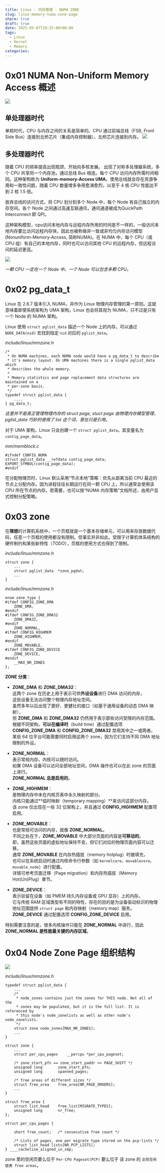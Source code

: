 ```yaml
---
title: Linux - 内存管理 - NUMA ZONE
slug: linux-memory-numa-zone-page
share: true
draft: true
date: 2025-05-07T20:25:00+08:00
tags:
  - Linux
  - Kernel
  - Memory
categories:
---
```


# 0x01 NUMA Non-Uniform Memory Access 概述
![](https://img.jaxwang.top/2025/04/54d2c03b18a4e0eab8c71c100f7a820f.png)

## 单处理器时代
单核时代，CPU 与内存之间的关系是简单的。CPU 通过前端总线（FSB, Front Side Bus）连接到北桥芯片（集成内存控制器），北桥芯片连接到内存。
![](https://img.jaxwang.top/2025/04/f49b62a3a29bc162d11b5bf6e1851693.png)
## 多处理器时代

随着 CPU 的频率提高出现瓶颈，开始向多核发展。 出现了对称多处理器系统，多个 CPU 共享同一个内存池，通过总线 Bus 相连。每个 CPU 访问内存所需时间相同。这种架构称为 **Uniform-memory-Access UMA**。使用总线就会存在资源争用和一致性问题，随着 CPU 数量增多争用愈演愈烈，以至于 4 核 CPU 性能达不到 2 核 1.5 倍。


放弃总线的访问方式，将 CPU 划分到多个 Node 中，每个 Node 有自己独立的内存空间。各个 Node 之间通过高速互联通讯，通讯通道被成为QuickPath Interconnect 即 QPI。


这种架构模型，cpu访问本地内存与远程内存所用的时间是不一样的，一般访问本地内存要比访问远程内存快，因此也被称做非一致或非均匀内存访问模型(Nonuniform-Memory-Access, 简称NUMA)。在 NUMA 中，每个 CPU（或 CPU 组）有自己的本地内存，同时也可以访问其他 CPU 的远程内存，但远程访问的延迟更高。

![](https://img.jaxwang.top/2025/04/3da9e0613ee79b63f12ab97135bac08d.png)

*一颗 CPU 一定在一个 Node 中。一个 Node 可以包含多颗 CPU。*

# 0x02 pg_data_t

Linux 在 2.6.7 版本引入 NUMA，并作为 Linux 物理内存管理的第一原则。这就意味着即使系统架构为 UMA 架构，Linux 也会将其视为 NUMA，只不过是只有一个 Node 的 NUMA 架构。

Linux 使用 `struct pglist_data` 描述一个 Node 上的内存。可以通过 `NODE_DATA(nid)` 宏找到指定 `nid` 对应的 `pglist_data`。

*include/linux/mmzone.h*
```
/*
 * On NUMA machines, each NUMA node would have a pg_data_t to describe
 * it's memory layout. On UMA machines there is a single pglist_data which
 * describes the whole memory.
 *
 * Memory statistics and page replacement data structures are maintained on a
 * per-zone basis.
 */
typedef struct pglist_data {
    ....
} pg_data_t;
```

*这里并不是真正管理物理内存的 struct page, stuct page 由物理内存模型管理，pglist_data 巧妙的使用了 list 这个词，意在只是引用。*

对于 UMA 架构，Linux 只会创建一个 `struct pglist_data`，其变量名为 `contig_page_data`。

*mm/memblock.c*
```
#ifndef CONFIG_NUMA
struct pglist_data __refdata contig_page_data;
EXPORT_SYMBOL(contig_page_data);
#endif
```

在分配物理页时，Linux 默认采用“节点本地”策略：优先从距离当前 CPU 最近的节点上分配内存。因为进程往往长期运行在同一颗 CPU 上，所以通常会使用该 CPU 所在节点的内存。若需要，也可以按“NUMA 内存策略”文档所述，由用户显式控制分配策略。



# 0x03 zone

在**理想**的计算机系统中，一个页框就是一个基本存储单元，可以用来存放数据代码，任意一个页框的使用都没有限制。但事实并非如此。受限于计算机体系结构的硬件制约和某些新特性（*TODO*），页框的使用方式也得到了限制。

*include/linux/mmzone.h*
```
struct zone {
	...
	struct pglist_data	*zone_pgdat;
	...
}
```

*include/linux/mmzone.h*
```
enum zone_type {
#ifdef CONFIG_ZONE_DMA
	ZONE_DMA,
#endif
#ifdef CONFIG_ZONE_DMA32
	ZONE_DMA32,
#endif
	ZONE_NORMAL,
#ifdef CONFIG_HIGHMEM
	ZONE_HIGHMEM,
#endif
	ZONE_MOVABLE,
#ifdef CONFIG_ZONE_DEVICE
	ZONE_DEVICE,
#endif
	__MAX_NR_ZONES
};
```

**ZONE 分类**：
- **ZONE_DMA** 和 **ZONE_DMA32**：  
    这两个 zone 在历史上用于表示可供**外设设备**进行 DMA 访问的内存，  
    这些设备无法访问整个物理内存地址空间。  
    虽然多年以后出现了更好、更健壮的接口（如基于通用设备的动态 DMA 映射），  
    但 **ZONE_DMA** 和 **ZONE_DMA32** 仍然用于表示那些访问受限的内存范围。  
    根据不同架构，**可以在编译时**（build time）通过配置选项 **CONFIG_ZONE_DMA** 和 **CONFIG_ZONE_DMA32** 禁用其中之一或两者。  
    某些 64 位平台可能需要同时启用这两个 zone，因为它们支持不同 DMA 地址限制的外设。
    
- **ZONE_NORMAL**：  
    表示常规内存，内核可以随时访问。  
    如果 DMA 设备可以访问全部地址空间，DMA 操作也可以在此 zone 的页面上进行。  
    **ZONE_NORMAL 总是启用的**。
    
- **ZONE_HIGHMEM**：  
    是物理内存中未在内核页表中永久映射的部分。  
    内核只能通过**临时映射（temporary mapping）**来访问这部分内存。  
    该 zone 仅出现在一些 32 位架构上，并且通过 **CONFIG_HIGHMEM** 配置项启用。
    
- **ZONE_MOVABLE**：  
    也是常规可访问的内存，就像 **ZONE_NORMAL**。  
    不同之处在于，**ZONE_MOVABLE** 中大部分页面的内容是**可移动的**。  
    即，虽然这些页面的虚拟地址保持不变，但它们对应的物理页面内容可以迁移。  
    通常 **ZONE_MOVABLE** 在内存热插拔（memory hotplug）时被填充，  
    也可以在系统启动时通过内核命令行参数（如 `kernelcore`、`movablecore`、`movable_node`）进行配置。  
    详情可参考页面迁移（Page migration）和内存热插拔（Memory Hot(Un)Plug）章节。
    
- **ZONE_DEVICE**：  
    表示驻留在设备（如 PMEM 持久内存设备或 GPU 显存）上的内存。  
    它与传统 RAM 区域类型有不同的特性，存在的目的是为设备驱动标识的物理地址范围提供 `struct page` 和内存映射（memory map）服务。  
    **ZONE_DEVICE** 通过配置选项 **CONFIG_ZONE_DEVICE** 启用。
    
特别需要注意的是，很多内核操作只能在 **ZONE_NORMAL** 中进行，因此 **ZONE_NORMAL 是性能最关键的内存区域**。



# 0x04 Node Zone Page 组织结构

![](https://img.jaxwang.top/2025/05/ec28f3a25fc0fc066700823373ab4d8c.png)

*include/linux/mmzone.h*
```
typedef struct pglist_data {
	...
	/*
	 * node_zones contains just the zones for THIS node. Not all of the
	 * zones may be populated, but it is the full list. It is referenced by
	 * this node's node_zonelists as well as other node's node_zonelists.
	 */
	struct zone node_zones[MAX_NR_ZONES];
	...
}

struct zone {
	...
	struct per_cpu_pages	__percpu *per_cpu_pageset;

	/* zone_start_pfn == zone_start_paddr >> PAGE_SHIFT */
	unsigned long		zone_start_pfn;
	unsigned long		spanned_pages;
	
	/* free areas of different sizes */
	struct free_area	free_area[NR_PAGE_ORDERS];
	...
}

struct free_area {
	struct list_head	free_list[MIGRATE_TYPES];
	unsigned long		nr_free;
};

struct per_cpu_pages {

	short free_count;	/* consecutive free count */

	/* Lists of pages, one per migrate type stored on the pcp-lists */
	struct list_head lists[NR_PCP_LISTS];
} ____cacheline_aligned_in_smp;
```

zone 里的空闲页要么位于 `Per-CPU Pageset(PCP)` 要么位于 该 zone 的 `全局空闲链表 free areas`。


